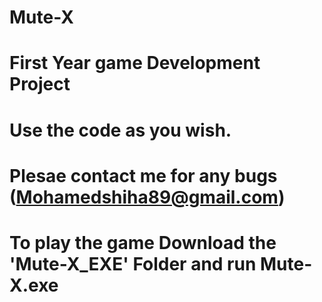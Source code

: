 # Mute-X
# First Year game Development Project 
# Use the code as you wish.
# Plesae contact me for any bugs (Mohamedshiha89@gmail.com)
# To play the game Download the 'Mute-X_EXE' Folder and run Mute-X.exe

